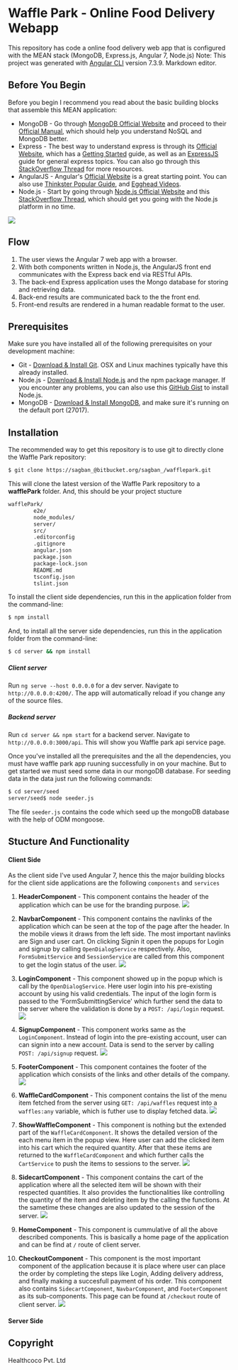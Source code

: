 # Waffle Park - Online Food Delivery Webapp

This repository has code a online food delivery web app that is configured with the MEAN stack (MongoDB, Express.js, Angular 7, Node.js)
Note: This project was generated with [Angular CLI](https://github.com/angular/angular-cli) version 7.3.9. Markdown editor.


## Before You Begin
Before you begin I recommend you read about the basic building blocks that assemble this MEAN application:
* MongoDB - Go through [MongoDB Official Website](http://mongodb.org/) and proceed to their [Official Manual](http://docs.mongodb.org/manual/), which should help you understand NoSQL and MongoDB better.
* Express - The best way to understand express is through its [Official Website](http://expressjs.com/), which has a [Getting Started](http://expressjs.com/starter/installing.html) guide, as well as an [ExpressJS](http://expressjs.com/en/guide/routing.html) guide for general express topics. You can also go through this [StackOverflow Thread](http://stackoverflow.com/questions/8144214/learning-express-for-node-js) for more resources.
* AngularJS - Angular's [Official Website](http://angularjs.org/) is a great starting point. You can also use [Thinkster Popular Guide](http://www.thinkster.io/), and [Egghead Videos](https://egghead.io/).
* Node.js - Start by going through [Node.js Official Website](http://nodejs.org/) and this [StackOverflow Thread](http://stackoverflow.com/questions/2353818/how-do-i-get-started-with-node-js), which should get you going with the Node.js platform in no time.

![](https://i.ibb.co/cLPn1zJ/mean-architecture.png)
## Flow
1. The user views the Angular 7 web app with a browser.
2. With both components written in Node.js, the AngularJS front end communicates with the Express back end via RESTful APIs.
3. The back-end Express application uses the Mongo database for storing and retrieving data.
4. Back-end results are communicated back to the the front end.
5. Front-end results are rendered in a human readable format to the user.

## Prerequisites
Make sure you have installed all of the following prerequisites on your development machine:
* Git - [Download & Install Git](https://git-scm.com/downloads). OSX and Linux machines typically have this already installed.
* Node.js - [Download & Install Node.js](https://nodejs.org/en/download/) and the npm package manager. If you encounter any problems, you can also use this [GitHub Gist](https://gist.github.com/isaacs/579814) to install Node.js.
* MongoDB - [Download & Install MongoDB](http://www.mongodb.org/downloads), and make sure it's running on the default port (27017).

## Installation
The recommended way to get this repository is to use git to directly clone the Waffle Park repository:

```bash
$ git clone https://sagban_@bitbucket.org/sagban_/wafflepark.git
```

This will clone the latest version of the Waffle Park repository to a **wafflePark** folder. And, this should be your project stucture

```sh
wafflePark/
        e2e/
        node_modules/
        server/
        src/
        .editorconfig
        .gitignore
        angular.json
        package.json
        package-lock.json
        README.md
        tsconfig.json
        tslint.json
```
To install the client side dependencies, run this in the application folder from the command-line:

```bash
$ npm install
```
And, to install all the server side dependencies, run this in the application folder from the command-line:

```bash
$ cd server && npm install
```

##### Client server

Run `ng serve --host 0.0.0.0` for a dev server. Navigate to `http://0.0.0.0:4200/`. The app will automatically reload if you change any of the source files.
##### Backend server

Run `cd server && npm start` for a backend server. Navigate to `http://0.0.0.0:3000/api`. This will show you Waffle park api service page.


Once you've installed all the prerequisites and the all the dependencies, you must have waffle park app ruuning successfully in on your machine. 
But to get started we must seed some data in our mongoDB database. For seeding data in the data just run the following commands:
```sh
$ cd server/seed
server/seed$ node seeder.js
```
The file `seeder.js` contains the code which seed up the mongoDB database with the help of ODM mongoose.


## Stucture And Functionality

#### Client Side
As the client side I've used Angular 7, hence this the major building blocks for the client side applications are the following `components` and `services`

1. **HeaderComponent** - This component contains the header of the application which can be use for the branding purpose.
![](https://i.ibb.co/ChTwdZ4/Screen-Shot-2019-07-08-at-3-22-23-PM.png)

2. **NavbarComponent** - This component contains the navlinks of the application which can be seen at the top of the page after the header. In the mobile views it draws from the left side. The most important navlinks are Sign and user cart. On clicking Signin it open the popups for Login and signup by calling `OpenDialogService` respectively. Also, `FormSubmitService` and `SessionService` are called from this component to get the login status of the user.
![](https://i.ibb.co/ykQ6wKd/Screen-Shot-2019-07-08-at-3-22-37-PM.png)

3. **LoginComponent** - This component showed up in the popup which is call by the `OpenDialogService`. Here user login into his pre-existing account by using his valid credentials. The input of the login form is passed to the 'FormSubmittingService' which further send the data to the server where the validation is done by a `POST: /api/login` request. ![](https://i.ibb.co/JBPy8Wz/Screen-Shot-2019-07-08-at-3-25-06-PM.png)

4. **SignupComponent** - This component works same as the `LoginComponent`. Instead of login into the pre-existing account, user can can signin into a new account. Data is send to the server by calling `POST: /api/signup` request.
![](https://i.ibb.co/7Cz2cpk/Screen-Shot-2019-07-08-at-3-25-15-PM.png)

5. **FooterComponent** - This component containes the footer of the application which consists of the links and other details of the company.
![](https://i.ibb.co/0C58xm8/Screen-Shot-2019-07-08-at-3-28-31-PM.png)

6. **WaffleCardComponent** - This component contains the list of the menu item fetched from the server using `GET: /api/waffles` request into a `waffles:any` variable, which is futher use to display fetched data.
![](https://i.ibb.co/8cCbgfp/Screen-Shot-2019-07-08-at-3-24-08-PM.png)

7. **ShowWaffleComponent** - This component is nothing but the extended part of the `WaffleCardComponent`. It shows the detailed version of the each menu item in the popup view. Here user can add the clicked item into his cart which the required quantity. After that these items are returned to the `WaffleCardComponent` and which further calls the `CartService` to push the items to sessions to the server.
![](https://i.ibb.co/4jH592Q/Screen-Shot-2019-07-08-at-3-24-26-PM.png)

8. **SidecartComponent** - This component contains the cart of the application where all the selected item will be shown with their respected quantities. It also provides the functionalities like controlling the quantity of the item and deleting item by the calling the functions. At the sametime these changes are also updated to the session of the server.
![](https://i.ibb.co/8dWTb9z/Screen-Shot-2019-07-08-at-3-24-49-PM.png)

9. **HomeComponent** - This component is cummulative of all the above described components. This is basically a home page of the application and can be find at `/` route of client server.

10. **CheckoutComponent** - This component is the most important component of the application because it is place where user can place the order by completing the steps like Login, Adding delivery address, and finally making a succesfull payment of his order. This component also contains `SidecartComponent`, `NavbarComponent`, and `FooterComponent` as its sub-components. This page can be found at `/checkout` route of client server.
![](https://i.ibb.co/gP6Zgkw/Screen-Shot-2019-07-08-at-3-26-07-PM.png)

#### Server Side


Copyright
--------
Healthcoco Pvt. Ltd
